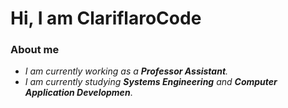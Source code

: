 # Hi, I am ClariflaroCode 

### About me 
* _I am currently working as a **Professor Assistant**._ 
* _I am currently studying **Systems Engineering** and **Computer Application Developmen**_.


<!--
**ClariflaroCode/ClariflaroCode** is a ✨ _special_ ✨ repository because its `README.md` (this file) appears on your GitHub profile.

Here are some ideas to get you started:

- 🔭 I’m currently working on ...
- 🌱 I’m currently learning ...
- 👯 I’m looking to collaborate on ...
- 🤔 I’m looking for help with ...
- 💬 Ask me about ...
- 📫 How to reach me: ...
- 😄 Pronouns: ...
- ⚡ Fun fact: ...
-->

